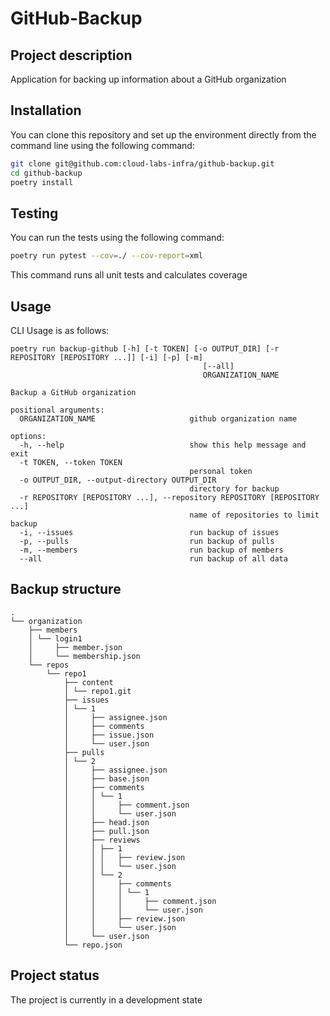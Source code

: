 # GitHub-Backup

## Project description

Application for backing up information about a GitHub organization

## Installation

You can clone this repository and set up the environment directly from the command line using the following command:

```bash
git clone git@github.com:cloud-labs-infra/github-backup.git
cd github-backup
poetry install
```

## Testing

You can run the tests using the following command:

```bash
poetry run pytest --cov=./ --cov-report=xml
```

This command runs all unit tests and calculates coverage

## Usage

CLI Usage is as follows:

    poetry run backup-github [-h] [-t TOKEN] [-o OUTPUT_DIR] [-r REPOSITORY [REPOSITORY ...]] [-i] [-p] [-m]
                                               [--all]
                                               ORGANIZATION_NAME

    Backup a GitHub organization
    
    positional arguments:
      ORGANIZATION_NAME                     github organization name
    
    options:
      -h, --help                            show this help message and exit
      -t TOKEN, --token TOKEN
                                            personal token
      -o OUTPUT_DIR, --output-directory OUTPUT_DIR
                                            directory for backup
      -r REPOSITORY [REPOSITORY ...], --repository REPOSITORY [REPOSITORY ...]
                                            name of repositories to limit backup
      -i, --issues                          run backup of issues
      -p, --pulls                           run backup of pulls
      -m, --members                         run backup of members
      --all                                 run backup of all data


## Backup structure

    .
    └── organization
        ├── members
        │ └── login1
        │     ├── member.json
        │     └── membership.json
        └── repos
            └── repo1
                ├── content
                │ └── repo1.git
                ├── issues
                │ └── 1
                │     ├── assignee.json
                │     ├── comments
                │     ├── issue.json
                │     └── user.json
                ├── pulls
                │ └── 2
                │     ├── assignee.json
                │     ├── base.json
                │     ├── comments
                │     │ └── 1
                │     │     ├── comment.json
                │     │     └── user.json
                │     ├── head.json
                │     ├── pull.json
                │     ├── reviews
                │     │ ├── 1
                │     │ │   ├── review.json
                │     │ │   └── user.json
                │     │ └── 2
                │     │     ├── comments
                │     │     │ └── 1
                │     │     │     ├── comment.json
                │     │     │     └── user.json
                │     │     ├── review.json
                │     │     └── user.json
                │     └── user.json
                └── repo.json

## Project status

The project is currently in a development state